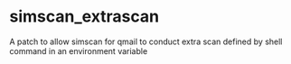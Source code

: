 simscan_extrascan
=================

A patch to allow simscan for qmail to conduct extra scan defined by shell command in an environment variable
